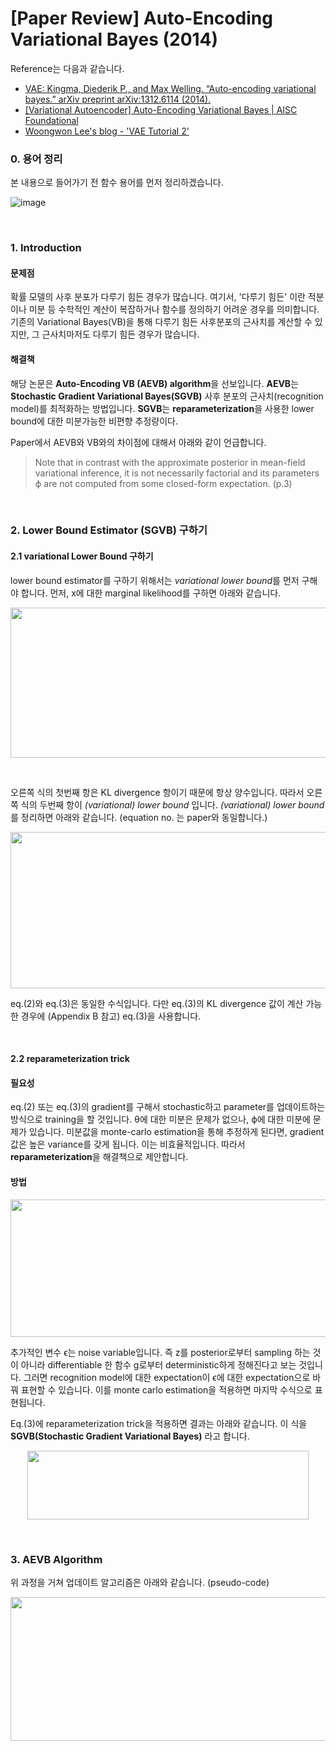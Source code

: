# [Paper Review] Auto-Encoding Variational Bayes (2014)

Reference는 다음과 같습니다.
- [VAE: Kingma, Diederik P., and Max Welling. “Auto-encoding variational bayes.” arXiv preprint arXiv:1312.6114 (2014).](https://arxiv.org/pdf/1312.6114.pdf)
- [[Variational Autoencoder] Auto-Encoding Variational Bayes | AISC Foundational](https://www.youtube.com/watch?v=Tc-XfiDPLf4)
- [Woongwon Lee's blog - 'VAE Tutorial 2'](https://dnddnjs.github.io/paper/2018/06/20/vae2/)

### 0. 용어 정리
본 내용으로 들어가기 전 함수 용어를 먼저 정리하겠습니다.  

![image](https://user-images.githubusercontent.com/50100121/75211088-46baa680-57c6-11ea-8683-e4dc8fa92889.png)

&nbsp;


### 1. Introduction
#### 문제점
확률 모델의 사후 분포가 다루기 힘든 경우가 많습니다. 여기서, '다루기 힘든' 이란 적분이나 미분 등 수학적인 계산이 복잡하거나 함수를 정의하기 어려운 경우를 의미합니다. 기존의 Variational Bayes(VB)을 통해 다루기 힘든 사후분포의 근사치를 계산할 수 있지만, 그 근사치마저도 다루기 힘든 경우가 많습니다.
#### 해결책   
해당 논문은 **Auto-Encoding VB (AEVB) algorithm**을 선보입니다. **AEVB**는 **Stochastic Gradient Variational Bayes(SGVB)** 사후 분포의 근사치(recognition model)를 최적화하는 방법입니다. **SGVB**는 **reparameterization**을 사용한 lower bound에 대한 미분가능한 비편향 추정량이다. 

Paper에서 AEVB와 VB와의 차이점에 대해서 아래와 같이 언급합니다.
> Note that in contrast with the approximate posterior in mean-field variational inference, it is not necessarily factorial and its parameters ϕ are not computed from some closed-form expectation. (p.3)

&nbsp;



### 2. Lower Bound Estimator (SGVB) 구하기
#### 2.1 variational Lower Bound 구하기
lower bound estimator를 구하기 위해서는 *variational lower bound*를 먼저 구해야 합니다. 
먼저, x에 대한 marginal likelihood를 구하면 아래와 같습니다.  

<center><img src="https://user-images.githubusercontent.com/50100121/75218301-29450700-57dd-11ea-9f4b-9795be625211.png" width="520" height="240"></center>  

&nbsp;


오른쪽 식의 첫번째 항은 KL divergence 항이기 때문에 항상 양수입니다. 따라서 오른쪽 식의 두번째 항이 *(variational) lower bound* 입니다. *(variational) lower bound*를 정리하면 아래와 같습니다. (equation no. 는 paper와 동일합니다.)

<center><img src="https://user-images.githubusercontent.com/50100121/75218472-bab47900-57dd-11ea-8d70-89656686cb18.png" width="700" height="250"></center>  


eq.(2)와 eq.(3)은 동일한 수식입니다. 다만 eq.(3)의 KL divergence 값이 계산 가능한 경우에 (Appendix B 참고) eq.(3)을 사용합니다.  

&nbsp;

#### 2.2 reparameterization trick
#### 필요성
eq.(2) 또는 eq.(3)의 gradient를 구해서 stochastic하고 parameter를 업데이트하는 방식으로 training을 할 것입니다. θ에 대한 미분은 문제가 없으나, ϕ에 대한 미분에 문제가 있습니다. 미분값을 monte-carlo estimation을 통해 추정하게 된다면, gradient 값은 높은 variance를 갖게 됩니다. 이는 비효율적입니다. 따라서 **reparameterization**을 해결책으로 제안합니다.

#### 방법
<img src="https://user-images.githubusercontent.com/50100121/75219602-8db59580-57e0-11ea-9092-34fed87f7fab.png" width="900" height="220">

추가적인 변수 ϵ는 noise variable입니다. 즉 z를 posterior로부터 sampling 하는 것이 아니라 differentiable 한 함수 g로부터 deterministic하게 정해진다고 보는 것입니다. 그러면 recognition model에 대한 expectation이 ϵ에 대한 expectation으로 바꿔 표현할 수 있습니다. 이를 monte carlo estimation을 적용하면 마지막 수식으로 표현됩니다.  

Eq.(3)에 reparameterization trick을 적용하면 결과는 아래와 같습니다. 이 식을 **SGVB(Stochastic Gradient Variational Bayes)** 라고 합니다.

<center><img src="https://user-images.githubusercontent.com/50100121/75220464-d53d2100-57e2-11ea-9f42-58d69b2670d8.png" width="450" height="110"></center>

&nbsp;

### 3. AEVB Algorithm
위 과정을 거쳐 업데이트 알고리즘은 아래와 같습니다. (pseudo-code)
<center><img src="https://user-images.githubusercontent.com/50100121/75220702-601e1b80-57e3-11ea-9301-a20af4455b2a.png" width="650" height="230"></center>  
